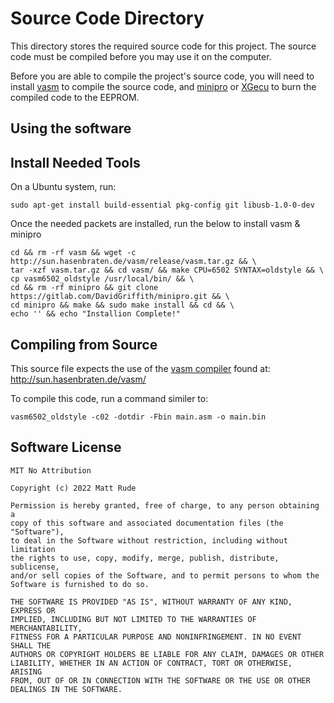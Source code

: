 # Source Code Directory

This directory stores the required source code for this project.  The source code must be compiled before you may use it on the computer.

Before you are able to compile the project's source code, you will need to install [vasm](http://sun.hasenbraten.de/vasm/) to compile the source code, and [minipro](https://gitlab.com/DavidGriffith/minipro) or [XGecu](http://www.autoelectric.cn/en/download.html) to burn the compiled code to the EEPROM.

## Using the software



## Install Needed Tools

On a Ubuntu system, run:

    sudo apt-get install build-essential pkg-config git libusb-1.0-0-dev

Once the needed packets are installed, run the below to install vasm & minipro

    cd && rm -rf vasm && wget -c http://sun.hasenbraten.de/vasm/release/vasm.tar.gz && \
    tar -xzf vasm.tar.gz && cd vasm/ && make CPU=6502 SYNTAX=oldstyle && \
    cp vasm6502_oldstyle /usr/local/bin/ && \
    cd && rm -rf minipro && git clone https://gitlab.com/DavidGriffith/minipro.git && \
    cd minipro && make && sudo make install && cd && \
    echo '' && echo "Installion Complete!"

## Compiling from Source

This source file expects the use of the [vasm compiler](http://www.compilers.de/vasm.html) found at: http://sun.hasenbraten.de/vasm/

To compile this code, run a command similer to:

    vasm6502_oldstyle -c02 -dotdir -Fbin main.asm -o main.bin

## Software License

    MIT No Attribution
    
    Copyright (c) 2022 Matt Rude
    
    Permission is hereby granted, free of charge, to any person obtaining a 
    copy of this software and associated documentation files (the "Software"),
    to deal in the Software without restriction, including without limitation
    the rights to use, copy, modify, merge, publish, distribute, sublicense, 
    and/or sell copies of the Software, and to permit persons to whom the
    Software is furnished to do so.
    
    THE SOFTWARE IS PROVIDED "AS IS", WITHOUT WARRANTY OF ANY KIND, EXPRESS OR
    IMPLIED, INCLUDING BUT NOT LIMITED TO THE WARRANTIES OF MERCHANTABILITY,
    FITNESS FOR A PARTICULAR PURPOSE AND NONINFRINGEMENT. IN NO EVENT SHALL THE
    AUTHORS OR COPYRIGHT HOLDERS BE LIABLE FOR ANY CLAIM, DAMAGES OR OTHER
    LIABILITY, WHETHER IN AN ACTION OF CONTRACT, TORT OR OTHERWISE, ARISING
    FROM, OUT OF OR IN CONNECTION WITH THE SOFTWARE OR THE USE OR OTHER
    DEALINGS IN THE SOFTWARE.
